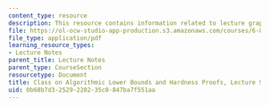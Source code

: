 ```yaml
---
content_type: resource
description: This resource contains information related to lecture graph problems.
file: https://ol-ocw-studio-app-production.s3.amazonaws.com/courses/6-890-algorithmic-lower-bounds-fun-with-hardness-proofs-fall-2014/0b68b7d32529220235c0847ba7f551aa_MIT6_890F14_L09.pdf
file_type: application/pdf
learning_resource_types:
- Lecture Notes
parent_title: Lecture Notes
parent_type: CourseSection
resourcetype: Document
title: Class on Algorithmic Lower Bounds and Hardness Proofs, Lecture 9 Notes
uid: 0b68b7d3-2529-2202-35c0-847ba7f551aa
---
```

